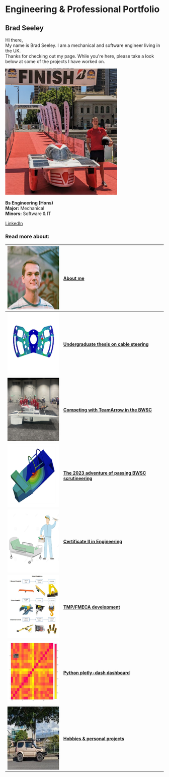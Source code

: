 # Engineering & Professional Portfolio

## Brad Seeley


Hi there, <br>
My name is Brad Seeley. I am a mechanical and software engineer living in the UK. <br>
Thanks for checking out my page. While you're here, please take a look below at some of the projects I have worked on. 

<img src="./imgs/self-pic.jpeg" height="400">


**Bs Engineering (Hons)**<br>
**Major:** Mechanical<br>
**Minors:** Software & IT<br>

[LinkedIn](https://www.linkedin.com/in/brad-seeley/) <br>

### Read more about: 

|[<img src="./imgs/thumbnails/self-thumbnail.jpeg" height="200" width="200"/>](./pages/about-me.md)|[About me](./pages/about-me.md)|
|:----:|:----|
|[<img src="./imgs/thumbnails/thesis-thumbnail.jpeg" height="200" width="200"/>](./pages/thesis.md)|**[Undergraduate thesis on cable steering](./pages/thesis.md)**|
|[<img src="./imgs/thumbnails/BWSC-thumbnail.jpeg" height="200" width="200"/>](./imgs/thumbnails/BWSC-thumbnail.jpeg)|**[Competing with TeamArrow in the BWSC](./pages/BWSC.md)**|
|[<img src="./imgs/thumbnails/certification-thumbnail.jpeg" height="200" width="200"/>](./imgs/thumbnails/certification-thumbnail.jpeg)|**[The 2023 adventure of passing BWSC scrutineering](./pages/solar-car-certification.md)**|
|[<img src="./imgs/thumbnails/traineeship-thumbnail.jpeg" width="200" height="200"/>](./imgs/thumbnails/traineeship-thumbnail.jpeg)|**[Certificate II in Engineering](./pages/traineeship.md)**|
|[<img src="./imgs/thumbnails/FMECA-thumbnail.jpeg" height="200" width="200"/>](./imgs/thumbnails/FMECA-thumbnail.jpeg)|**[TMP/FMECA development](./pages/TMP-FMECA.md)**|
|[<img src="./imgs/thumbnails/plotly-thumbnail.jpeg" height="200" width="200"/>](./imgs/thumbnails/plotly-thumbnail.jpeg)|**[Python plotly-dash dashboard](./pages/plotly.md)**|
|[<img src="./imgs/thumbnails/jimny-thumbnail.jpeg" height="200" width="200"/>](./imgs/thumbnails/jimny-thumbnail.jpeg)|**[Hobbies & personal projects](./pages/hobbies.md)**|


